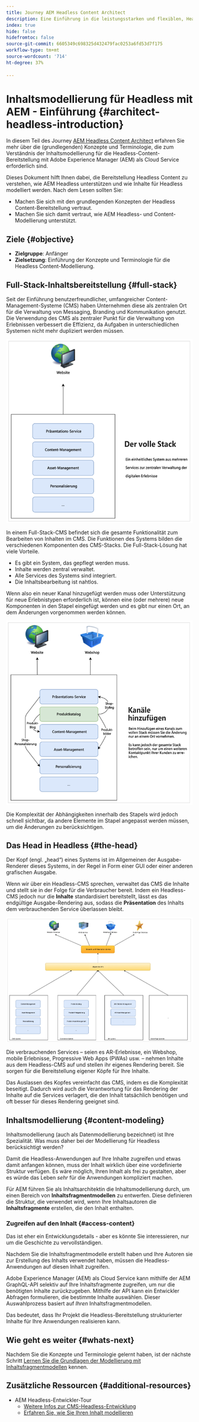```yaml
---
title: Journey AEM Headless Content Architect
description: Eine Einführung in die leistungsstarken und flexiblen, Headless-Funktionen von Adobe Experience Manager as a Cloud Service und die Modellierung von Inhalten für Ihr Projekt.
index: true
hide: false
hidefromtoc: false
source-git-commit: 6605349c698325d432479fac0253a6fd53d7f175
workflow-type: tm+mt
source-wordcount: '714'
ht-degree: 37%

---
```



# Inhaltsmodellierung für Headless mit AEM - Einführung {#architect-headless-introduction}

In diesem Teil des Journey [AEM Headless Content Architect](overview.md) erfahren Sie mehr über die (grundlegenden) Konzepte und Terminologie, die zum Verständnis der Inhaltsmodellierung für die Headless-Content-Bereitstellung mit Adobe Experience Manager (AEM) als Cloud Service erforderlich sind.

Dieses Dokument hilft Ihnen dabei, die Bereitstellung Headless Content zu verstehen, wie AEM Headless unterstützen und wie Inhalte für Headless modelliert werden. Nach dem Lesen sollten Sie:

* Machen Sie sich mit den grundlegenden Konzepten der Headless Content-Bereitstellung vertraut.
* Machen Sie sich damit vertraut, wie AEM Headless- und Content-Modellierung unterstützt.

## Ziele {#objective}

* **Zielgruppe**: Anfänger
* **Zielsetzung**: Einführung der Konzepte und Terminologie für die Headless Content-Modellierung.

## Full-Stack-Inhaltsbereitstellung {#full-stack}

Seit der Einführung benutzerfreundlicher, umfangreicher Content-Management-Systeme (CMS) haben Unternehmen diese als zentralen Ort für die Verwaltung von Messaging, Branding und Kommunikation genutzt. Die Verwendung des CMS als zentraler Punkt für die Verwaltung von Erlebnissen verbessert die Effizienz, da Aufgaben in unterschiedlichen Systemen nicht mehr dupliziert werden müssen.

![Das klassische Full-Stack-CMS](/help/journey-headless/developer/assets/full-stack.png)

In einem Full-Stack-CMS befindet sich die gesamte Funktionalität zum Bearbeiten von Inhalten im CMS. Die Funktionen des Systems bilden die verschiedenen Komponenten des CMS-Stacks. Die Full-Stack-Lösung hat viele Vorteile.

* Es gibt ein System, das gepflegt werden muss.
* Inhalte werden zentral verwaltet.
* Alle Services des Systems sind integriert.
* Die Inhaltsbearbeitung ist nahtlos.

Wenn also ein neuer Kanal hinzugefügt werden muss oder Unterstützung für neue Erlebnistypen erforderlich ist, können eine (oder mehrere) neue Komponenten in den Stapel eingefügt werden und es gibt nur einen Ort, an dem Änderungen vorgenommen werden können.

![Hinzufügen eines neuen Kanals zum Stack](/help/journey-headless/developer/assets/adding-channel.png)

Die Komplexität der Abhängigkeiten innerhalb des Stapels wird jedoch schnell sichtbar, da andere Elemente im Stapel angepasst werden müssen, um die Änderungen zu berücksichtigen.

## Das Head in Headless {#the-head}

Der Kopf (engl. „head“) eines Systems ist im Allgemeinen der Ausgabe-Renderer dieses Systems, in der Regel in Form einer GUI oder einer anderen grafischen Ausgabe.

Wenn wir über ein Headless-CMS sprechen, verwaltet das CMS die Inhalte und stellt sie in der Folge für die Verbraucher bereit. Indem ein Headless-CMS jedoch nur die **Inhalte** standardisiert bereitstellt, lässt es das endgültige Ausgabe-Rendering aus, sodass die **Präsentation** des Inhalts dem verbrauchenden Service überlassen bleibt.

![Headless-CMS](/help/journey-headless/developer/assets/headless-cms.png)

Die verbrauchenden Services – seien es AR-Erlebnisse, ein Webshop, mobile Erlebnisse, Progressive Web Apps (PWAs) usw. – nehmen Inhalte aus dem Headless-CMS auf und stellen ihr eigenes Rendering bereit. Sie sorgen für die Bereitstellung eigener Köpfe für Ihre Inhalte.

Das Auslassen des Kopfes vereinfacht das CMS, indem es die Komplexität beseitigt. Dadurch wird auch die Verantwortung für das Rendering der Inhalte auf die Services verlagert, die den Inhalt tatsächlich benötigen und oft besser für dieses Rendering geeignet sind.

## Inhaltsmodellierung {#content-modeling}

Inhaltsmodellierung (auch als Datenmodellierung bezeichnet) ist Ihre Spezialität. Was muss daher bei der Modellierung für Headless berücksichtigt werden?

Damit die Headless-Anwendungen auf Ihre Inhalte zugreifen und etwas damit anfangen können, muss der Inhalt wirklich über eine vordefinierte Struktur verfügen. Es wäre möglich, Ihren Inhalt als frei zu gestalten, aber es würde das Leben *sehr* für die Anwendungen kompliziert machen.

Für AEM führen Sie als Inhaltsarchitektin die Inhaltsmodellierung durch, um einen Bereich von **Inhaltsfragmentmodellen** zu entwerfen. Diese definieren die Struktur, die verwendet wird, wenn Ihre Inhaltsautoren die **Inhaltsfragmente** erstellen, die den Inhalt enthalten.

### Zugreifen auf den Inhalt {#access-content}

Das ist eher ein Entwicklungsdetails - aber es könnte Sie interessieren, nur um die Geschichte zu vervollständigen.

Nachdem Sie die Inhaltsfragmentmodelle erstellt haben und Ihre Autoren sie zur Erstellung des Inhalts verwendet haben, müssen die Headless-Anwendungen auf diesen Inhalt zugreifen.

Adobe Experience Manager (AEM) als Cloud Service kann mithilfe der AEM GraphQL-API selektiv auf Ihre Inhaltsfragmente zugreifen, um nur die benötigten Inhalte zurückzugeben. Mithilfe der API kann ein Entwickler Abfragen formulieren, die bestimmte Inhalte auswählen. Dieser Auswahlprozess basiert auf *Ihren* Inhaltsfragmentmodellen.

Das bedeutet, dass Ihr Projekt die Headless-Bereitstellung strukturierter Inhalte für Ihre Anwendungen realisieren kann.

## Wie geht es weiter {#whats-next}

Nachdem Sie die Konzepte und Terminologie gelernt haben, ist der nächste Schritt [Lernen Sie die Grundlagen der Modellierung mit Inhaltsfragmentmodellen](basics.md) kennen.

## Zusätzliche Ressourcen {#additional-resources}

* AEM Headless-Entwickler-Tour
   * [Weitere Infos zur CMS-Headless-Entwicklung](/help/journey-headless/developer/learn-about.md)
   * [Erfahren Sie, wie Sie Ihren Inhalt modellieren](/help/journey-headless/developer/model-your-content.md)
